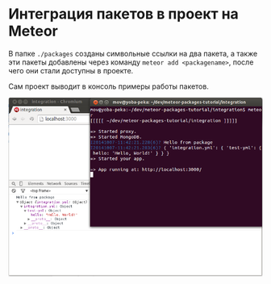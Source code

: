 # Интеграция пакетов в проект на Meteor

В папке `./packages` созданы символьные ссылки на два пакета, а также эти пакеты добавлены через команду `meteor add <packagename>`, после чего они стали доступны в проекте.

Сам проект выводит в консоль примеры работы пакетов.

![screenshot](https://raw.githubusercontent.com/ovcharik/meteor-packages-tutorial/master/images/integration.png)
